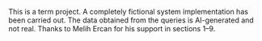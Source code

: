 This is a term project. A completely fictional system implementation has been carried out. The data obtained from the queries is AI-generated and not real.
Thanks to Melih Ercan for his support in sections 1–9.
